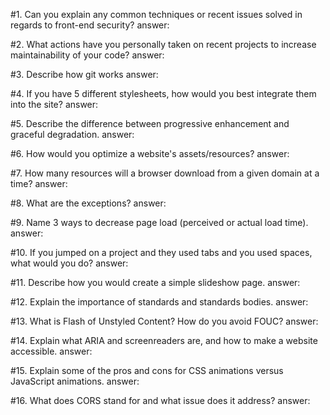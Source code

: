 
#1. Can you explain any common techniques or recent issues solved in regards to front-end security?
answer:

#2. What actions have you personally taken on recent projects to increase maintainability of your code?
answer:

#3. Describe how git works
answer:

#4. If you have 5 different stylesheets, how would you best integrate them into the site?
answer:

#5. Describe the difference between progressive enhancement and graceful degradation.
answer:

#6. How would you optimize a website's assets/resources?
answer:

#7. How many resources will a browser download from a given domain at a time?
answer:

#8. What are the exceptions?
answer:

#9. Name 3 ways to decrease page load (perceived or actual load time).
answer:

#10. If you jumped on a project and they used tabs and you used spaces, what would you do?
answer:

#11. Describe how you would create a simple slideshow page.
answer:

#12. Explain the importance of standards and standards bodies.
answer:

#13. What is Flash of Unstyled Content? How do you avoid FOUC?
answer:

#14. Explain what ARIA and screenreaders are, and how to make a website accessible.
answer:

#15. Explain some of the pros and cons for CSS animations versus JavaScript animations.
answer:

#16. What does CORS stand for and what issue does it address?
answer:


